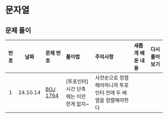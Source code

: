 # 문자열

## 문제 풀이

| 번호 |    날짜    | 문제 번호                                            | 풀이법                     | 주의사항                               | 새롭게 배운 내용 | 다시 풀어보기 |
|:--:|:--------:|:-------------------------------------------------|:------------------------|:-----------------------------------|:----------|:-------:|
| 1  | 24.10.14 | [BOJ 1764](https://www.acmicpc.net/problem/1764) | [투포인터] 시간 단축에는 이만한게 없지~ | 사전순으로 정렬해야하니까 투포인터 전에 두 배열을 정렬해야한다 |           |         |
